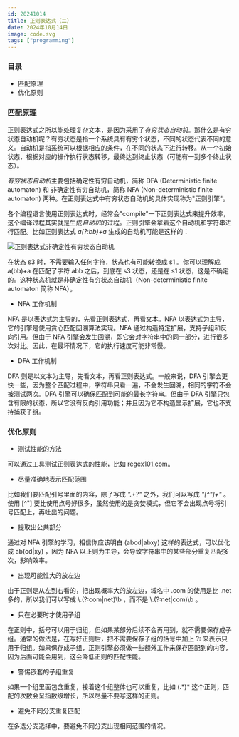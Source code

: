 ```yaml
---
id: 20241014
title: 正则表达式（二）
date: 2024年10月14日
image: code.svg
tags: ["programming"]
---
```



### 目录

- 匹配原理
- 优化原则


### 匹配原理

正则表达式之所以能处理复杂文本，是因为采用了*有穷状态自动机*。那什么是有穷状态自动机呢？有穷状态是指一个系统具有有穷个状态，不同的状态代表不同的意义。自动机是指系统可以根据相应的条件，在不同的状态下进行转移。从一个初始状态，根据对应的操作执行状态转移，最终达到终止状态（可能有一到多个终止状态）。

*有穷状态自动机*主要包括确定性有穷自动机，简称 DFA (Deterministic finite automaton)  和 非确定性有穷自动机，简称 NFA (Non-deterministic finite automaton) 两种。在正则表达式中有穷状态自动机的具体实现称为"正则引擎"。

各个编程语言使用正则表达式时，经常会"compile"一下正则表达式来提升效率，这个编译过程其实就是生成*自动机*的过程。正则引擎会拿着这个自动机和字符串进行匹配。比如正则表达式 *a(?:bb)+a* 生成的自动机可能是这样的：

![正则表达式非确定性有穷状态自动机](https://loongzxl.com/blogs/20241014正则表达式非确定性有穷状态自动机.webp)

在状态 s3 时，不需要输入任何字符，状态也有可能转换成 s1 。你可以理解成 a(bb)+a 在匹配了字符 abb 之后，到底在 s3 状态，还是在 s1 状态，这是不确定的。这种状态机就是非确定性有穷状态自动机（Non-deterministic finite automaton 简称 NFA）。

- NFA 工作机制

NFA 是以表达式为主导的，先看正则表达式，再看文本。NFA 以表达式为主导，它的引擎是使用贪心匹配回溯算法实现。NFA 通过构造特定扩展，支持子组和反向引用。但由于 NFA 引擎会发生回溯，即它会对字符串中的同一部分，进行很多次对比。因此，在最坏情况下，它的执行速度可能非常慢。


- DFA 工作机制

DFA 则是以文本为主导，先看文本，再看正则表达式。一般来说，DFA 引擎会更快一些，因为整个匹配过程中，字符串只看一遍，不会发生回溯，相同的字符不会被测试两次。DFA 引擎可以确保匹配到可能的最长字符串。但由于 DFA 引擎只包含有限的状态，所以它没有反向引用功能；并且因为它不构造显示扩展，它也不支持捕获子组。


### 优化原则

- 测试性能的方法

可以通过工具测试正则表达式的性能，比如 [regex101.com](https://regex101.com/)。

- 尽量准确地表示匹配范围

比如我们要匹配引号里面的内容，除了写成 *".+?"* 之外，我们可以写成 *"[^"]+"* 。使用 [^"] 要比使用点号好很多，虽然使用的是贪婪模式，但它不会出现点号将引号匹配上，再吐出的问题。

- 提取出公共部分

通过对 NFA 引擎的学习，相信你应该明白 (abcd|abxy) 这样的表达式，可以优化成 ab(cd|xy) ，因为 NFA 以正则为主导，会导致字符串中的某些部分重复匹配多次，影响效率。

- 出现可能性大的放左边

由于正则是从左到右看的，把出现概率大的放左边，域名中 .com 的使用是比 .net 多的，所以我们可以写成 \\.(?:com|net)\b  ，而不是 \\.(?:net|com)\b 。

- 只在必要时才使用子组

在正则中，括号可以用于归组，但如果某部分后续不会再用到，就不需要保存成子组。通常的做法是，在写好正则后，把不需要保存子组的括号中加上 ?: 来表示只用于归组。如果保存成子组，正则引擎必须做一些额外工作来保存匹配到的内容，因为后面可能会用到，这会降低正则的匹配性能。

- 警惕嵌套的子组重复

如果一个组里面包含重复，接着这个组整体也可以重复，比如 (.\*)\* 这个正则，匹配的次数会呈指数级增长，所以尽量不要写这样的正则。

- 避免不同分支重复匹配

在多选分支选择中，要避免不同分支出现相同范围的情况。